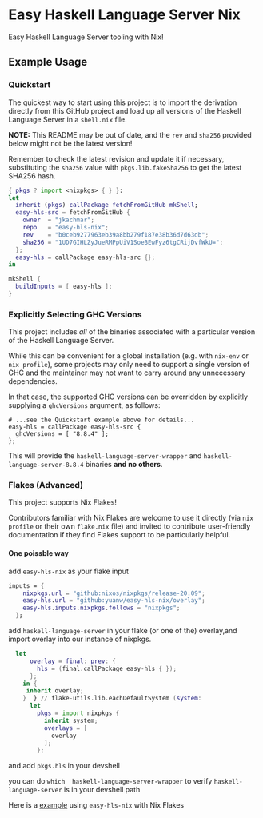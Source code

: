 # Easy Haskell Language Server Nix

Easy Haskell Language Server tooling with Nix!

## Example Usage

### Quickstart

The quickest way to start using this project is to import the derivation
directly from this GitHub project and load up all versions of the Haskell
Language Server in a `shell.nix` file.

**NOTE:** This README may be out of date, and the `rev` and `sha256` provided
below might not be the latest version!

Remember to check the latest revision and update it if necessary, substituting
the `sha256` value with `pkgs.lib.fakeSha256` to get the latest SHA256 hash.

```nix
{ pkgs ? import <nixpkgs> { } }:
let
  inherit (pkgs) callPackage fetchFromGitHub mkShell;
  easy-hls-src = fetchFromGitHub {
    owner  = "jkachmar";
    repo   = "easy-hls-nix";
    rev    = "b0ceb9277963eb39a8bb279f187e38b36d7d63db";
    sha256 = "1UD7GIHLZyJueRMPpUiV1SoeBEwFyz6tgCRijDvfWkU=";
  };
  easy-hls = callPackage easy-hls-src {};
in

mkShell {
  buildInputs = [ easy-hls ];
}
```

### Explicitly Selecting GHC Versions

This project includes _all_ of the binaries associated with a particular
version of the Haskell Language Server.

While this can be convenient for a global installation (e.g. with `nix-env` or
`nix profile`), some projects may only need to support a single version of GHC
and the maintainer may not want to carry around any unnecessary dependencies.

In that case, the supported GHC versions can be overridden by explicitly
supplying a `ghcVersions` argument, as follows:

```
# ...see the Quickstart example above for details...
easy-hls = callPackage easy-hls-src {
  ghcVersions = [ "8.8.4" ];
};
```

This will provide the `haskell-language-server-wrapper` and
`haskell-language-server-8.8.4` binaries **and no others**.

### Flakes (Advanced)

This project supports Nix Flakes!

Contributors familiar with Nix Flakes are welcome to use it directly (via
`nix profile` or their own `flake.nix` file) and invited to contribute
user-friendly documentation if they find Flakes support to be particularly
helpful.

#### One poissble way
add `easy-hls-nix` as your flake input

``` nix
inputs = {
    nixpkgs.url = "github:nixos/nixpkgs/release-20.09";
    easy-hls.url = "github:yuanw/easy-hls-nix/overlay";
    easy-hls.inputs.nixpkgs.follows = "nixpkgs";
  };
```

add `haskell-language-server` in your flake (or one of the) overlay,and import overlay into our instance of nixpkgs. 

``` nix
  let
      overlay = final: prev: {
        hls = (final.callPackage easy-hls { });
      };
    in {
     inherit overlay;
    }  } // flake-utils.lib.eachDefaultSystem (system:
      let
        pkgs = import nixpkgs {
          inherit system;
          overlays = [
            overlay
          ];
        };
```
and add `pkgs.hls` in your devshell

you can do `which  haskell-language-server-wrapper` to verify `haskell-language-server` is in your devshell path

Here is a [example](https://github.com/yuanw/blog/blob/e806c005e634a1cb81caffaef2294351c2531f47/flake.nix) using `easy-hls-nix` with Nix Flakes
